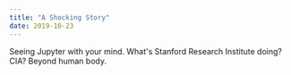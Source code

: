 ```yaml
---
title: "A Shocking Story"
date: 2019-10-23
---
```

Seeing Jupyter with your mind.
What's Stanford Research Institute doing?
CIA?
Beyond human body.
